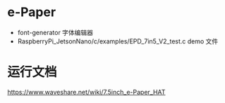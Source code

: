 ﻿# e-Paper  
- font-generator  字体编辑器
- RaspberryPi_JetsonNano/c/examples/EPD_7in5_V2_test.c  demo 文件

# 运行文档
https://www.waveshare.net/wiki/7.5inch_e-Paper_HAT